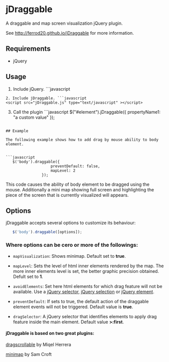 jDraggable
==========

A draggable and map screen visualization jQuery plugin. 

See http://ferrod20.github.io/jDraggable for more information.

## Requirements

* jQuery

## Usage

1. Include jQuery. ```javascript
<script src="jquery.js" type="text/javascript" ></script>
```
2. Include jDraggable. ```javascript
<script src="jDraggable.js" type="text/javascript" ></script>
```
3. Call the plugin ```javascript
$("#element").jDraggable({
    propertyName1: "a custom value"
});
```

## Example

The following example shows how to add drag by mouse ability to body element.


```javascript
   $('body').draggable({
                    preventDefault: false,
                    mapLevel: 2
                });
```

This code causes the ability of body element to be dragged using the mouse. Additionally a mini map showing full screen and highlighting the piece of the screen that is currently visualized will appears.

## Options

jDraggable accepts several options to customize its behaviour:


```javascript
   $('body').draggable([options]);
```

### Where options can be cero or more of the followings:

* `mapVisualization`: Shows minimap. Default set to **true**.

* `mapLevel`: Sets the level of html inner elements rendered by the map. The more inner elements level is set, the better graphic precision obtained. Defult set to **1**.

* `avoidElements`: Set here html elements for which drag feature will not be available. Use a [jQuery selector](http://api.jquery.com/Types/#Selector), [jQuery selection](http://api.jquery.com/Types/#jQuery) or [jQuery element](http://api.jquery.com/Types/#Element).

* `preventDefault`: If sets to true, the default action of the draggable element events will not be triggered. Default value is **true**.

* `dragSelector`: A jQuery selector that identifies elements to apply drag feature inside the main element. Default value **>:first**.

#### jDraggable is based on two great plugins:

[dragscrollable](http://hitconsultants.com/dragscroll_scrollsync/scrollpane.html) by Miqel Herrera

[minimap](https://github.com/samcroft/mini-map) by Sam Croft

